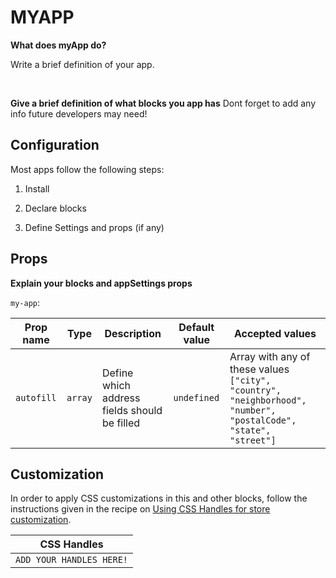 # MYAPP

**What does myApp do?** 

Write a brief definition of your app.

<br/>

**Give a brief definition of what blocks you app has**
Dont forget to add any info future developers may need!

## Configuration

Most apps follow the following steps:

1. Install

2. Declare blocks

3. Define Settings and props (if any)


## Props

**Explain your blocks and appSettings props**

`my-app`:

| Prop name  | Type    | Description                                  | Default value | Accepted values                                                                                                 |
| ---------- | ------- | -------------------------------------------- | ------------- | --------------------------------------------------------------------------------------------------------------- |
| `autofill` | `array` | Define which address fields should be filled | `undefined`   | Array with any of these values `["city", "country", "neighborhood", "number", "postalCode", "state", "street"]` |

## Customization

In order to apply CSS customizations in this and other blocks, follow the instructions given in the recipe on [Using CSS Handles for store customization](https://vtex.io/docs/recipes/style/using-css-handles-for-store-customization).

| CSS Handles                       |
| --------------------------------- |
| `ADD YOUR HANDLES HERE!`  |
